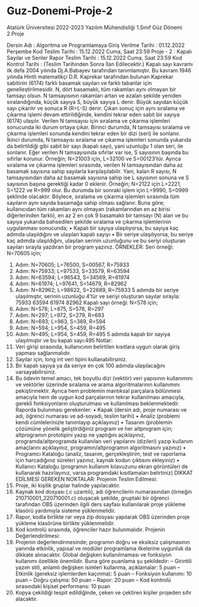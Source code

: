 # Guz-Donemi-Proje-2
Atatürk Üniversitesi 2022-2023 Yazılım Mühendisliği 1.Sınıf Güz Dönemi 2.Proje

Dersin Adı
: Algoritma ve Programlamaya Giriş
Verilme Tarihi
: 01.12.2022 Perşembe
Kod Teslim Tarihi
: 15.12.2022 Cuma, Saat 23:59
Proje - 2
: Kapalı Sayılar ve Seriler
Rapor Teslim Tarihi
: 15.12.2022 Cuma, Saat 23:59
Kod Kontrol Tarihi
: (Teslim Tarihinden Sonra İlan Edilecektir.)
Kapalı sayı kavramı ilk defa 2004 yılında Dj.A.Babayev tarafından tanımlamıştır. Bu kavram 1946 yılında Hintli matematikçi D.R. Kaprekar tarafından bulunan Kaprekar sabitinin (6174) farklı basamak sayıları ve farklı tabanlar için genelleştirilmesidir. N, dört basamaklı, tüm rakamları aynı olmayan bir tamsayı olsun. N tamsayısının rakamları artan ve azalan şekilde yeniden sıralandığında, küçük sayıya S, büyük sayıya L denir. Büyük sayıdan küçük sayı çıkarılır ve sonuca R (R=L-S) denir. Çıkan sonuç için aynı sıralama ve çıkarma işlemi devam ettirildiğinde, kendini tekrar eden sabit bir sayıya (6174) ulaşılır.
Verilen N tamsayısı için sıralama ve çıkarma işlemleri sonucunda iki durum ortaya çıkar. Birinci durumda, N tamsayısı sıralama ve çıkarma işlemleri sonunda kendini tekrar eden bir dizi (seri) ile sonlanır. İkinci durumda, N tamsayısı sıralama ve çıkarma işlemleri sonunda yukarıda da belirtildiği gibi sabit bir sayı (kapalı sayı), yani uzunluğu 1 olan seri, ile sonlanır.
Eğer verilen N tamsayısında sıfırlar var ise, S sayısının başında bu sıfırlar korunur. Örneğin; N=21003 için, L=32100 ve S=00123’tür. Ayrıca sıralama ve çıkarma işlemleri sırasında, verilen N tamsayısından daha az basamak sayısına sahip sayılarla karşılaşılabilir. Yani, kalan R sayısı, N tamsayısından daha az basamak sayısına sahip ise L sayısının sonuna ve S sayısının başına gerektiği kadar 0 eklenir. Örneğin; N=2122 için L=2221, S=1222 ve R=999 olur. Bu durumda bir sonraki işlem için L=9990, S=0999 şeklinde olacaktır. Böylece, sıralama ve çıkarma işlemleri sırasında tüm sayıların aynı sayıda basamağa sahip olması sağlanır.
Buna göre; kullanıcıdan tüm rakamları aynı olmayan (rakamlarından en az birisi diğerlerinden farklı), en az 2 en çok 9 basamaklı bir tamsayı (N) alan ve bu sayıya yukarıda bahsedilen şekilde sıralama ve çıkarma işlemlerinin uygulanması sonucunda;
• Kapalı bir sayıya ulaşılıyorsa, bu sayıya kaç adımda ulaşıldığını ve ulaşılan kapalı sayıyı
• Bir seriye ulaşılıyorsa, bu seriye kaç adımda ulaşıldığını, ulaşılan serinin uzunluğunu ve bu seriyi oluşturan sayıları sırayla yazdıran bir program yazınız.
ÖRNEKLER:
Seri örneği:
N=70605 için;
1. Adım: N=70605; L=76500, S=00567, R=75933
2. Adım: N=75933; L=97533, S=33579, R=63594
3. Adım: N=63594; L=96543, S=34569, R=61974
4. Adım: N=61974; L=97641, S=14679, R=82962
5. Adım: N=82962; L=98622, S=22689, R=75933
5 adımda bir seriye ulaşılmıştır, serinin uzunluğu 4’tür ve seriyi oluşturan sayılar sırayla:
75933
63594
61974
82962
Kapalı sayı örneği:
N=578 için;
1. Adım: N=578; L=875, S=578, R=297
2. Adım: N=297; L=972, S=279, R=693
3. Adım: N=693; L=963, S=369, R=594
4. Adım: N=594; L=954, S=459, R=495
5. Adım: N=495; L=954, S=459, R=495
5 adımda kapalı bir sayıya ulaşılmıştır ve bu kapalı sayı:495
Notlar:
1. Veri girişi sırasında, kullanıcının belirtilen kısıtlara uygun olarak giriş yapması sağlanmalıdır.
2. Sayılar için, long int veri tipini kullanabilirsiniz.
3. Bir kapalı sayıya ya da seriye en çok 100 adımda ulaşılacağını varsayabilirsiniz.
4. Bu ödevin temel amacı, tek boyutlu dizi (vektör) veri yapısının kullanımını ve vektörler üzerinde sıralama ve arama algoritmalarının kullanımını pekiştirmektir. Ayrıca hem problemin mantıksal parçalara bölünmesi amacıyla hem de uygun kod parçalarının tekrar kullanılması amacıyla, gerekli fonksiyonların oluşturulması ve kullanılması beklenmektedir.
Raporda bulunması gerekenler:
• Kapak (dersin adı, proje numarası ve adı, öğrenci numarası ve ad-soyadı, teslim tarihi)
• Analiz (problemi kendi cümlelerinizle tanımlayıp açıklayınız)
• Tasarım (problemin çözümüne yönelik geliştirdiğiniz program ve her altprogram için; altprogramın prototipini yazıp ne yaptığını açıklayınız, programda/altprogramda kullanılan veri yapılarını (dizileri) yazıp kullanım amaçlarını açıklayınız, programın/altprogramın algoritmasını yazınız)
• Programcı Kataloğu (analiz, tasarım, gerçekleştirim, test ve raporlama için harcadığınız süreleri yazınız, kaynak kodun çıktısını ekleyiniz)
• Kullanıcı Kataloğu (programın kullanım kılavuzunu ekran görüntüleri de kullanarak hazırlayınız, varsa programdaki kısıtlamaları belirtiniz)
DİKKAT EDİLMESİ GEREKEN NOKTALAR:
Projenin Teslim Edilmesi:
1. Proje, iki kişilik gruplar halinde yapılacaktır.
2. Kaynak kod dosyası (.c uzantılı), adı öğrencilerin numarasından (örneğin 210710001_220710001.c) oluşacak şekilde, gruptaki bir öğrenci tarafından OBS üzerinden ilgili ders sayfası kullanılarak proje yükleme klasörü yardımıyla sisteme yüklenmelidir.
3. Rapor, kodla birlikte rar veya zip dosyası yapılarak OBS üzerinden proje yükleme klasörüne birlikte yüklenmelidir.
4. Kod kontrolü sırasında, öğrenciler hazır bulunmalıdır.
Projenin Değerlendirilmesi:
1. Projenin değerlendirmesinde; programın doğru ve eksiksiz çalışmasının yanında etkinlik, yapısal ve modüler programlama ilkelerine uygunluk da dikkate alınacaktır.
Global değişken kullanılmaması ve fonksiyon kullanımı özellikle önemlidir. Buna göre puanlama şu şekildedir:
– Girintili yazım stili, anlamlı değişken isimleri kullanma, açıklamalar: 5 puan
– Etkinlik (gereksiz işlemlerden kaçınma): 5 puan
– Fonksiyon kullanımı: 10 puan
– Doğru çalışma: 50 puan
– Rapor: 20 puan
– Kod kontrolü sırasındaki kişisel performans: 10 puan
2. Kopya çekildiği tespit edildiğinde, çeken ve çektiren kişiler projeden sıfır alacaktır.
